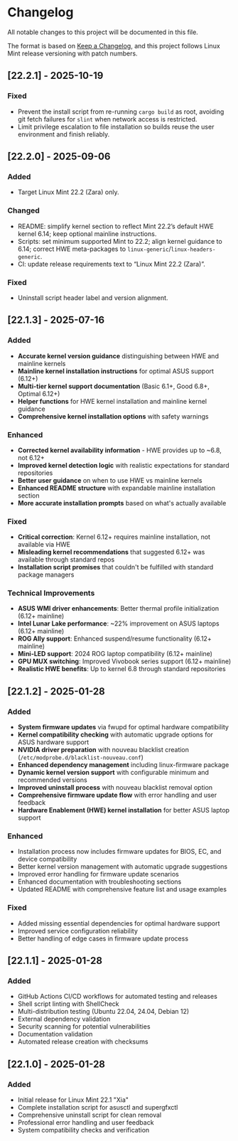 # Changelog

All notable changes to this project will be documented in this file.

The format is based on [Keep a Changelog](https://keepachangelog.com/en/1.0.0/),
and this project follows Linux Mint release versioning with patch numbers.

## [22.2.1] - 2025-10-19

### Fixed
- Prevent the install script from re-running `cargo build` as root, avoiding git fetch failures for `slint` when network access is restricted.
- Limit privilege escalation to file installation so builds reuse the user environment and finish reliably.

## [22.2.0] - 2025-09-06

### Added
- Target Linux Mint 22.2 (Zara) only.

### Changed
- README: simplify kernel section to reflect Mint 22.2’s default HWE kernel 6.14; keep optional mainline instructions.
- Scripts: set minimum supported Mint to 22.2; align kernel guidance to 6.14; correct HWE meta-packages to `linux-generic`/`linux-headers-generic`.
- CI: update release requirements text to “Linux Mint 22.2 (Zara)”.

### Fixed
- Uninstall script header label and version alignment.

## [22.1.3] - 2025-07-16

### Added
- **Accurate kernel version guidance** distinguishing between HWE and mainline kernels
- **Mainline kernel installation instructions** for optimal ASUS support (6.12+)
- **Multi-tier kernel support documentation** (Basic 6.1+, Good 6.8+, Optimal 6.12+)
- **Helper functions** for HWE kernel installation and mainline kernel guidance
- **Comprehensive kernel installation options** with safety warnings

### Enhanced
- **Corrected kernel availability information** - HWE provides up to ~6.8, not 6.12+
- **Improved kernel detection logic** with realistic expectations for standard repositories
- **Better user guidance** on when to use HWE vs mainline kernels
- **Enhanced README structure** with expandable mainline installation section
- **More accurate installation prompts** based on what's actually available

### Fixed
- **Critical correction**: Kernel 6.12+ requires mainline installation, not available via HWE
- **Misleading kernel recommendations** that suggested 6.12+ was available through standard repos
- **Installation script promises** that couldn't be fulfilled with standard package managers

### Technical Improvements
- **ASUS WMI driver enhancements**: Better thermal profile initialization (6.12+ mainline)
- **Intel Lunar Lake performance**: ~22% improvement on ASUS laptops (6.12+ mainline)
- **ROG Ally support**: Enhanced suspend/resume functionality (6.12+ mainline)
- **Mini-LED support**: 2024 ROG laptop compatibility (6.12+ mainline)
- **GPU MUX switching**: Improved Vivobook series support (6.12+ mainline)
- **Realistic HWE benefits**: Up to kernel 6.8 through standard repositories

## [22.1.2] - 2025-01-28

### Added
- **System firmware updates** via fwupd for optimal hardware compatibility
- **Kernel compatibility checking** with automatic upgrade options for ASUS hardware support
- **NVIDIA driver preparation** with nouveau blacklist creation (`/etc/modprobe.d/blacklist-nouveau.conf`)
- **Enhanced dependency management** including linux-firmware package
- **Dynamic kernel version support** with configurable minimum and recommended versions
- **Improved uninstall process** with nouveau blacklist removal option
- **Comprehensive firmware update flow** with error handling and user feedback
- **Hardware Enablement (HWE) kernel installation** for better ASUS laptop support

### Enhanced
- Installation process now includes firmware updates for BIOS, EC, and device compatibility
- Better kernel version management with automatic upgrade suggestions
- Improved error handling for firmware update scenarios
- Enhanced documentation with troubleshooting sections
- Updated README with comprehensive feature list and usage examples

### Fixed
- Added missing essential dependencies for optimal hardware support
- Improved service configuration reliability
- Better handling of edge cases in firmware update process

## [22.1.1] - 2025-01-28

### Added
- GitHub Actions CI/CD workflows for automated testing and releases
- Shell script linting with ShellCheck
- Multi-distribution testing (Ubuntu 22.04, 24.04, Debian 12)  
- External dependency validation
- Security scanning for potential vulnerabilities
- Documentation validation
- Automated release creation with checksums

## [22.1.0] - 2025-01-28

### Added
- Initial release for Linux Mint 22.1 "Xia"
- Complete installation script for asusctl and supergfxctl
- Comprehensive uninstall script for clean removal
- Professional error handling and user feedback
- System compatibility checks and verification 
